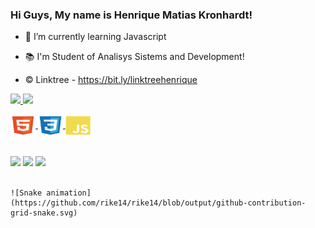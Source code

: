 ### Hi Guys, My name is Henrique Matias Kronhardt!

- 🌱 I’m currently learning Javascript

- 📚 I'm Student of Analisys Sistems and Development! 

- ©️ Linktree - https://bit.ly/linktreehenrique

<div>
  <a href="https://bit.ly/linktreehenrique">
  <img height="180em" src="https://github-readme-stats.vercel.app/api?username=rike14&theme=dark&show_icons=true">
  <img height="150em" src="https://github-readme-stats.vercel.app/api/top-langs/?username=rike14&layout=compact&langs_count=7&theme=dark&show_icons=true"/>   
</div>
  <div style="display: inline_block"><br>
  <img align="center" alt="Rafa-HTML" height="30" width="40" src="https://raw.githubusercontent.com/devicons/devicon/master/icons/html5/html5-original.svg">
  <img align="center" alt="Rafa-CSS" height="30" width="40" src="https://raw.githubusercontent.com/devicons/devicon/master/icons/css3/css3-original.svg">
  <img align="center" alt="Rafa-Js" height="30" width="40" src="https://raw.githubusercontent.com/devicons/devicon/master/icons/javascript/javascript-plain.svg">
</div>
  <div> <br><br>
  <a href="https://instagram.com/rikekronhardt" target="_blank"><img src="https://img.shields.io/badge/-Instagram-%23E4405F?style=for-the-badge&logo=instagram&logoColor=white" target="_blank"></a>
  <a href = "mailto:henriquemk00@gmail.com"><img src="https://img.shields.io/badge/-Gmail-%23333?style=for-the-badge&logo=gmail&logoColor=white" target="_blank"></a>
  <a href="https://www.linkedin.com/in/henriquekronhardt" target="_blank"><img src="https://img.shields.io/badge/-LinkedIn-%230077B5?style=for-the-badge&logo=linkedin&logoColor=white" target="_blank"></a> <br><br>
 
    
    ![Snake animation](https://github.com/rike14/rike14/blob/output/github-contribution-grid-snake.svg)
</div>


